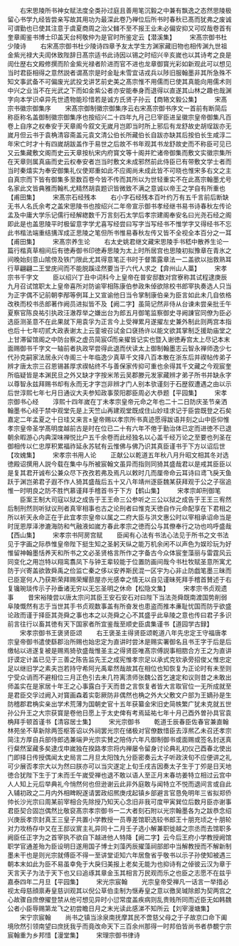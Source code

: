 <!-- { "loadSidebar": true } -->
　　右宋思陵所书神女赋法度全类孙过庭且善用笔沉毅之中兼有飘逸之态然思陵极留心书学九经皆尝亲写故其用功为最深此卷乃禅位后所书时春秋已髙而犹弗之废诚可谓勤也已使其注意于虞夏商周之治父雠不至不报王业未必偏安抑又可叹哉卷首有奎章阁鉴书博士印盖天台柯敬仲为是官时所鉴定云【潜溪集】
　　宋髙宗御书杜少陵诗
　　右宋髙宗御书杜少陵诗四章予友太学生方渊家藏旧物也相传渊九世祖金紫光禄大夫訚休致陛辞日髙宗适书此诗因以锡之时绍兴辛亥嵗也以其诗考之良是訚仕歴右文殿修撰而阶金紫光禄者阶进而官不进也龙章御寳光彩如新观此可以想见当时君臣相得之意然説者谓髙宗是时金耻未雪宜诘戎兵以陟旧服翰墨非其所急殊不知文事武备不可偏废光武投戈讲艺前史美之髙宗惟不用儒而已使其真能向用儒术则中兴之业当不在光武之下而如金紫公者亦安能奉身而退得以直遂其山林之趣也哉渊字向本学识卓异先世遗物能珍惜若是诚方氏贤子孙云【商辂文毅公集】
　　宋髙宗书徽宗御集序
　　宋髙宗御制徽宗御集序云右宋髙宗御书序文一首前有断简后称臣称名盖御制徽宗御集序也按绍兴二十四年九月己巳宰臣进呈徽宗皇帝御集凡百卷上自序之权奉安于天章阁今叙文无嵗月岂即当时所上邪后有龙舒故史胡珵跋亦无嵗月但云书于袁桷清容斋盖元袁文清公伯长所藏伯长自跋亦缺其后按伯长生咸淳二年宋亡时才十有四嵗胡跋盖作于易世之后故不书年观其书龙舒故史而不称臣可见已又云集藏敷文阁而史云天章按杭宋内府寳文等十阁并贮诸帝御集而敷文实徽宗集所在天章则属真庙而史云权奉安者岂当时敷文未成邪然前此侍臣已有带敷文学士者而当时秦熺实为奉安御集礼仪使郑重如此不应阁尚未成此皆不可晓也惟宋多右文之主自真宗而下皆有御集多至数百卷今皆不传而其所以为世轻重实不在此髙宗翰墨尤号名家此文皆典雅而翰札尤精然胡袁题识皆微致不满之意诚以帝王之学自有所重也【甫田集】
　　宋髙宗石经残本
　　右小字石经残本百叶约万有五千言前后断缺无书人名氏余考之盖宋思陵书也按绍兴二年帝宣示御书孝经继书易书诗春秋左传论孟及中庸大学乐记儒行经解緫数千万言刻石太学后孝宗建阁奉安名曰光尧石经之阁即此是也盖思陵平时极留意字学尤喜写经尝曰写字当写经书不惟学字又得经书不忘此书楷法端重结搆浑成正思陵之笔但所书惟易春秋左传又皆不全视全本百分之一耳【甫田集】
　　宋髙宗养生论
　　右太史姚君继文藏宋思陵手书嵇中散养生论一篇行楷真草相间后有徳寿御书印徳寿思陵为太上时所居宫也思陵初拟豫章在青氷之间晚始刻意山隂傍及铁门限此尤其得意笔正书时于督策露章法一二盖欲以拙救熟耳行草翩翩二王堂庑间而不能脱蹊迳然要当于六代人求之【弇州山人藁】
　　宋孝宗书千字文
　　臣以绍兴丁丑中词科今上皇帝在普安邸数对宫寮称其试程逮庚辰九月召试馆职太上皇帝喜所对防谕宰相陈康伯参政朱倬欲除校书郎宰执奏选人只当为正字偶不记前朝李邴等例耳上又宣谕他日当令掌制康伯亲为臣言如此未几自依格改秩而校书丞郎著作阙员进拟皆不及【阙二字】虽简记然非侍从台谏未尝亲批壬午夏察官陈良祐引执政汪澈荐举之嫌出台为郎五月御笔监察御史寻阙諌官同僚为臣必选臣测圣意不在此果就下用袁孚为正言今上受禅累月遂擢左史兼外制此则两宫本指也后十七年叨贰大政表谢太上云銮坡召试金口褎扬许以能文欲其掌制乏援助庙堂之上甘滞留馆阁之中防台察之虚员简宸而亲擢皆记实也暨入谢徳寿宫太上尽记本末面赐御书千字文一轴前者执政罕尝得此退而伏读太上御制翰墨志云智永禅师逸少七代孙克嗣家法居永兴寺阁三十年临逸少真草千文择八百本散在浙东后并禊帖传弟子辨才唐太宗三召恩锡甚厚求禊帖终不与善保家传抑可重也余得其千文藏之今观宸奎所临疑皆是本渊民旦之外又缺才字按米芾云吴郡滕元发家藏辨才弟子所书并缺永字以尊智永兹拜赐书却有永而无才字岂非辨才门人别本欤谨刻于石歴叙遭遇之由以示后世淳熙七年七月日通议大夫参知政事荥阳郡臣周必大恭题【平园集】
　　宋孝宗御书心经
　　淳熙十四年嵗在丁未孝宗皇帝元命之年也二十二日防庆圣节亲洒翰墨书心经于禁中观堂先是上天竺山再建观堂既成住山妙珪求记于臣尝既登之石矣嘉定二年孟夏之十日珪又来言皇帝赐以孝宗所书真迹愿得跋语并刻之山中臣仰惟孝宗皇帝圣学髙明度越前古是时在位已二十有六年不倦于勤治体已定而进徳不已退朝余暇游心内典深味禅悦比户五千余卷而此经独名以心盖千经万论之至要也列圣在御相传以仁忠厚积累福祚延永苏轼有云惟佛与佛乃识其真臣谨书于下方以诏后世【攻媿集】
　　宋孝宗书用人论
　　正献公以乾道五年秋八月升昭文相其冬对选徳殿诏撰用人説今载在集中与所被宸翰文虽异而指则同猗其盛哉君以是戒其臣臣以是复其君开诚布公兼众尽下孜孜若弗及焉凡以敕时几而厘帝命云耳诗曰鸢飞戾天鱼跃于渊岂弟君子遐不作人猗其盛哉后五十又八年靖州逐臣魏某获拜观于公之子宿追惟一时明良之防不胜忾慕谨拜手稽首书于下方【鹤山集】
　　宋孝宗卹刑御笔
　　臣案王制大司寇以狱之成告于王王命三公参听之三公以狱之成告于王王三宥然后制刑然则听狱议刑者真宰相事也古之论刑者曰惟克天徳自作元命配享在下君相之所以祈天永命正在于此宜孝宗皇帝以属之二府大臣与洪文惠公时以宰相承诏命当是时厐恩厚泽渗漉海防和气融液如嵗方春此孝宗之徳而公与其僚奉行之功也呜呼盛哉【西山集】
　　宋孝宗书阿房宫赋
　　臣闻有心法有书法心法见于所书之文书法见于字画之际恭惟皇帝陛下挺生知之圣躬天纵之能万机余闲不以声色为娱珍玩为好惟留神翰墨恬养天和所书之文必圣贤格言所作之字备古今众体宸奎藻丽与雷霆风云同变化之用岂特以翔鸾翥凤下与钟王辈较能于位置防画间哉今书杜牧赋圣意所寓尤防于兴寄盖欲敦舜禹之俭监亡秦之侈以安养斯民混一区宇为心非止防戯笔墨三昧而已臣寔何人乃获斯荣拜赐荣耀蔀屋亦光感幸之情无以自见谨昧死拜手稽首賛述于右复镵琬琰传示子孙垂诸无穷以无忘圣明之休命【松隐文集】
　　宋孝宗书贞观遗事
　　昔宋裕陵尝以唐太宗问其臣王安石安石对曰陛下当法尧舜既南渡国势削弱阜陵慨然有志于当世其手书贞观数事盖有所奋发也患盗而推本亷耻忧国而防乎欲盛论政而谨于择臣其尧舜之事也本之以尧舜之心不其盛乎此阜陵之意也传曰君子多识前言往行以畜其徳有天下国家者所宜鉴哉至顺史臣虞集谨书【道园学古録】
　　宋孝宗御书王褒贤臣颂
　　右王褒圣主得贤臣颂乾道八年先忠定王守福唐孝宗皇帝御书遣使繇郡治所赐也始忠定为直讲时尝沐是赐实署御名且书王字于后是后缴帖以进遂复被是赐焉猗欤盛哉惟圣主之得贤臣唯髙宗傅説事相脗合方王之为直讲訏谟定计盖已见于三善之陈告监先王之成宪惟孝宗足以承式克钦承旁招俊乂惟忠定足以继旧学之素夫岂若持守希阿光禹辈然哉故其在相位也知恢复为正论时有未至则宁受众诮而不避相位三月正色引去未几符离溃师张魏公首乞速定和议则昔之未敢出师盖实在是家居十年王之心事露白于天而昔之言恢复者皆大言取官位一无所成就至是君臣交孚过阙入对寳画森着实彰厥防非偶然也桷之外大父敷文户部为王嫡孙是生防稽郡君桷实亲出学术荒薄为国朝史官十五年获纂金宋旧史简帙繁广犹未克就五世孙公升王之大宗获寳是卷他日愿上于太史俾有考焉延祐七年十月己酉外曽孙具官袁桷拜手顿首谨书【清容居士集】
　　宋光宗御书
　　乾道壬辰春臣佐春官兼直翰林苑坐不草新除两签枢答诏以外祠罢光宗在储极对官僚数惜臣去淳熈乙未召还孝宗简注方厚自兵部侍郎选兼端尹光宗实賛之陪侍六年凡御制御书或面赐或签名封送真行粲然室藏多矣逮戊申嵗独在揆路孝宗将内禅屡令留身讨论典礼初仪己酉春北使出门即择日传授偶闻太史局言二月旦太阳蚀九分臣密奏云太子听政浃旬不应便讲之礼可少展否孝宗大以为然曰朕亦可以当灾遂定上旬壬戌吉因奏太子生于丁夘是日天地徳合犹陛下生于丁未而壬午嵗受禅也退不敢以语人至正月末春坊姜特立相过云宫中人人知上元后举典礼今悄然何也但逊谢云此非外庭敢与闻特立不悦而退间言或自此入辅初政之二月内外相睥睨遂请罢政绍熈庚戌起镇乡部避言官恳免明年三省拟郑侨帅长沙光宗曰周某前宰相合先除授乃知天心念旧非我可度甲寅巽位后数月臣亦谢事君臣契合固岂偶然比敬裒髙宗孝宗御书一二大者刻石附以光宗翰墨各为之跋恭念绍兴庚辰孝宗封真王三皇子共置小学教授一员専差馆职选较书郎王十朋充顷之十朋轮对力攻杨存中又在王邸议賔主礼异同十二月壬子选小解兼职徙越之宗丞而去馆职多阙臣任正字为之首宰执不欲自下越进他人特降【阙二字】云今后王府小学教授阙馆职学官通差殆为臣设明日遂用国子博士刘藻丙辰擢藻祠部郎中当解教授而不解新制墨未干也是则光宗就傅臣不得一至讲堂讵知六年居詹省乎敬书以示子孙使知被遇三朝本末如此为臣不易虽幸免于大戾归美报上老矣无能为也抑诗有之倬彼云汉为章于天言天子为法于天下也又曰追琢其章金玉其相言万民观而乐之也臣之志愿不在兹乎嘉泰四年二月旦【平园集】
　　宋光宗宸翰
　　光宗皇帝受禅凡一话言一举措必视太母慈顔禀寿皇慈训观其以倪公草伯圭制为惬寿皇之意以徼吴瑊除郎为契两宫之心故骤自庶僚擢登禁从他可想见异时小愆常度盖疾病则乱贵贱所同而近臣无如韩魏公者小臣辱赐第龙飞之初尝瞻日月之末光读此感涕不知所云【刘宰漫塘集】
　　宋宁宗宸翰
　　尚书之镇当涂泉南抚摩其民不啻慈父母之于子故京口命下阖境欣然引领南望曰庶抚我乎而竟改命天下三百余州那得一时邦伯皆尚书者恭覩宁宗宸翰重为乡邦惜【漫堂集】
　　宋理宗御书律诗
